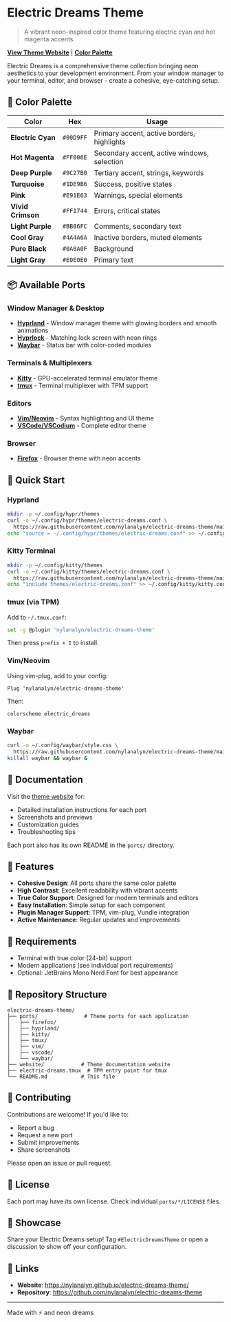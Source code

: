 # Electric Dreams Theme

> A vibrant neon-inspired color theme featuring electric cyan and hot magenta accents

**[View Theme Website](https://nylanalyn.github.io/electric-dreams-theme/)** | **[Color Palette](#color-palette)**

Electric Dreams is a comprehensive theme collection bringing neon aesthetics to your development environment. From your window manager to your terminal, editor, and browser - create a cohesive, eye-catching setup.

## 🎨 Color Palette

| Color | Hex | Usage |
|-------|-----|-------|
| **Electric Cyan** | `#00D9FF` | Primary accent, active borders, highlights |
| **Hot Magenta** | `#FF006E` | Secondary accent, active windows, selection |
| **Deep Purple** | `#9C27B0` | Tertiary accent, strings, keywords |
| **Turquoise** | `#1DE9B6` | Success, positive states |
| **Pink** | `#E91E63` | Warnings, special elements |
| **Vivid Crimson** | `#FF1744` | Errors, critical states |
| **Light Purple** | `#BB86FC` | Comments, secondary text |
| **Cool Gray** | `#4A4A6A` | Inactive borders, muted elements |
| **Pure Black** | `#0A0A0F` | Background |
| **Light Gray** | `#E0E0E0` | Primary text |

## 📦 Available Ports

### Window Manager & Desktop
- **[Hyprland](ports/hyprland/)** - Window manager theme with glowing borders and smooth animations
- **[Hyprlock](ports/hyprland/)** - Matching lock screen with neon rings
- **[Waybar](ports/waybar/)** - Status bar with color-coded modules

### Terminals & Multiplexers
- **[Kitty](ports/kitty/)** - GPU-accelerated terminal emulator theme
- **[tmux](ports/tmux/)** - Terminal multiplexer with TPM support

### Editors
- **[Vim/Neovim](ports/vim/)** - Syntax highlighting and UI theme
- **[VSCode/VSCodium](ports/vscode/)** - Complete editor theme

### Browser
- **[Firefox](ports/firefox/)** - Browser theme with neon accents

## 🚀 Quick Start

### Hyprland
```bash
mkdir -p ~/.config/hypr/themes
curl -o ~/.config/hypr/themes/electric-dreams.conf \
  https://raw.githubusercontent.com/nylanalyn/electric-dreams-theme/main/ports/hyprland/hyprland.conf
echo "source = ~/.config/hypr/themes/electric-dreams.conf" >> ~/.config/hypr/hyprland.conf
```

### Kitty Terminal
```bash
mkdir -p ~/.config/kitty/themes
curl -o ~/.config/kitty/themes/electric-dreams.conf \
  https://raw.githubusercontent.com/nylanalyn/electric-dreams-theme/main/ports/kitty/electric-dreams.conf
echo "include themes/electric-dreams.conf" >> ~/.config/kitty/kitty.conf
```

### tmux (via TPM)
Add to `~/.tmux.conf`:
```bash
set -g @plugin 'nylanalyn/electric-dreams-theme'
```
Then press `prefix + I` to install.

### Vim/Neovim
Using vim-plug, add to your config:
```vim
Plug 'nylanalyn/electric-dreams-theme'
```
Then:
```vim
colorscheme electric_dreams
```

### Waybar
```bash
curl -o ~/.config/waybar/style.css \
  https://raw.githubusercontent.com/nylanalyn/electric-dreams-theme/main/ports/waybar/style.css
killall waybar && waybar &
```

## 📖 Documentation

Visit the [theme website](https://nylanalyn.github.io/electric-dreams-theme/) for:
- Detailed installation instructions for each port
- Screenshots and previews
- Customization guides
- Troubleshooting tips

Each port also has its own README in the `ports/` directory.

## 🎯 Features

- **Cohesive Design**: All ports share the same color palette
- **High Contrast**: Excellent readability with vibrant accents
- **True Color Support**: Designed for modern terminals and editors
- **Easy Installation**: Simple setup for each component
- **Plugin Manager Support**: TPM, vim-plug, Vundle integration
- **Active Maintenance**: Regular updates and improvements

## 🔧 Requirements

- Terminal with true color (24-bit) support
- Modern applications (see individual port requirements)
- Optional: JetBrains Mono Nerd Font for best appearance

## 📂 Repository Structure

```
electric-dreams-theme/
├── ports/               # Theme ports for each application
│   ├── firefox/
│   ├── hyprland/
│   ├── kitty/
│   ├── tmux/
│   ├── vim/
│   ├── vscode/
│   └── waybar/
├── website/            # Theme documentation website
├── electric-dreams.tmux  # TPM entry point for tmux
└── README.md           # This file
```

## 🤝 Contributing

Contributions are welcome! If you'd like to:
- Report a bug
- Request a new port
- Submit improvements
- Share screenshots

Please open an issue or pull request.

## 📜 License

Each port may have its own license. Check individual `ports/*/LICENSE` files.

## 🌟 Showcase

Share your Electric Dreams setup! Tag `#ElectricDreamsTheme` or open a discussion to show off your configuration.

## 🔗 Links

- **Website**: https://nylanalyn.github.io/electric-dreams-theme/
- **Repository**: https://github.com/nylanalyn/electric-dreams-theme

---

Made with ⚡ and neon dreams

